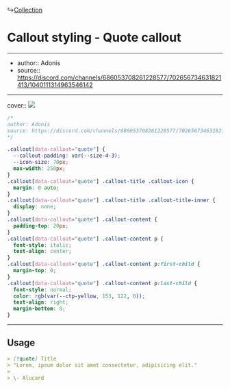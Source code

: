 ↪[Collection](Collection.md)

# Callout styling - Quote callout

---

- author:: Adonis
- source:: https://discord.com/channels/686053708261228577/702656734631821413/1040111314963546142

---

cover:: ![](https://i.imgur.com/lBP1wae.png)

```css
/*
author: Adonis
source: https://discord.com/channels/686053708261228577/702656734631821413/1040111314963546142
*/

.callout[data-callout="quote"] {
  --callout-padding: var(--size-4-3);
  --icon-size: 70px;
  max-width: 250px;
}
.callout[data-callout="quote"] .callout-title .callout-icon {
  margin: 0 auto;
}
.callout[data-callout="quote"] .callout-title .callout-title-inner {
  display: none;
}
.callout[data-callout="quote"] .callout-content {
  padding-top: 20px;
}
.callout[data-callout="quote"] .callout-content p {
  font-style: italic;
  text-align: center;
}
.callout[data-callout="quote"] .callout-content p:first-child {
  margin-top: 0;
}
.callout[data-callout="quote"] .callout-content p:last-child {
  font-style: normal;
  color: rgb(var(--ctp-yellow, 153, 122, 0));
  text-align: right;
  margin-bottom: 0;
}
```

---

## Usage

```md
> [!quote] Title
> "Lorem, ipsum dolor sit amet consectetur, adipisicing elit."
>
> \- Alucard
```
